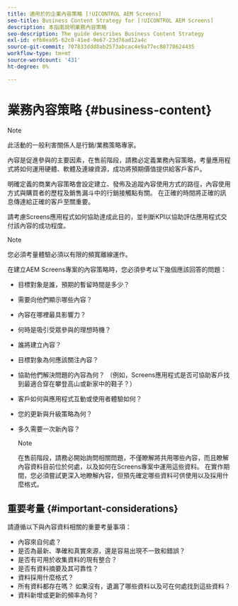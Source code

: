 ```yaml
---
title: 適用於的企業內容策略 [!UICONTROL AEM Screens]
seo-title: Business Content Strategy for [!UICONTROL AEM Screens]
description: 本指南說明業務內容策略
seo-description: The guide describes Business Content Strategy
exl-id: efb8ea95-62c0-41ed-9e67-23d76ad12a4c
source-git-commit: 707833ddd8ab2573abcac4e9a77ec88778624435
workflow-type: tm+mt
source-wordcount: '431'
ht-degree: 0%

---
```


# 業務內容策略 {#business-content}

>[!NOTE]
>
>此活動的一般利害關係人是行銷/業務策略專家。

內容是促進參與的主要因素，在售前階段，請務必定義業務內容策略，考量應用程式將如何運用硬體、軟體及連線資源，成功將預期價值提供給客戶客戶。

明確定義的商業內容策略會設定建立、發佈及追蹤內容使用方式的路徑，內容使用方式與購買者的歷程及銷售漏斗中的行銷接觸點有關。 在正確的時間將正確的訊息傳達給正確的客戶至關重要。

請考慮Screens應用程式如何協助達成此目的，並判斷KPI以協助評估應用程式交付該內容的成功程度。

>[!NOTE]
>
>您必須考量體驗必須以有限的頻寬離線運作。

在建立AEM Screens專案的內容策略時，您必須參考以下幾個應該回答的問題：

* 目標對象是誰，預期的暫留時間是多少？
* 需要向他們顯示哪些內容？
* 內容在哪裡最具影響力？
* 何時是吸引受眾參與的理想時機？
* 誰將建立內容？
* 目標對象為何應該關注內容？
* 協助他們解決問題的內容為何？ （例如，Screens應用程式是否可協助客戶找到最適合穿在攀登高山或新家中的鞋子？）
* 客戶如何與應用程式互動或使用者體驗如何？
* 您的更新與升級策略為何？
* 多久需要一次新內容？

   >[!NOTE]
   >
   >在售前階段，請務必開始詢問相關問題，不僅瞭解將共用哪些內容，而且瞭解內容資料目前位於何處，以及如何在Screens專案中運用這些資料。 在實作期間，您必須嘗試更深入地瞭解內容，但預先確定哪些資料可供使用以及採用什麼格式。

## 重要考量 {#important-considerations}

請遵循以下與內容資料相關的重要考量事項：

* 內容來自何處？
* 是否為最新、準確和真實來源，還是容易出現不一致和錯誤？
* 是否有可用於收集資料的現有整合？
* 是否有資料摘要及其可靠性？
* 資料採用什麼格式？
* 所有資料都存在嗎？ 如果沒有，遺漏了哪些資料以及可在何處找到這些資料？
* 資料新增或更新的頻率為何？
